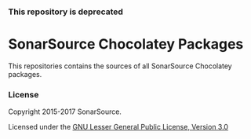 ### This repository is deprecated

# SonarSource Chocolatey Packages

This repositories contains the sources of all SonarSource Chocolatey packages.

### License

Copyright 2015-2017 SonarSource.

Licensed under the [GNU Lesser General Public License, Version 3.0](http://www.gnu.org/licenses/lgpl.txt)

